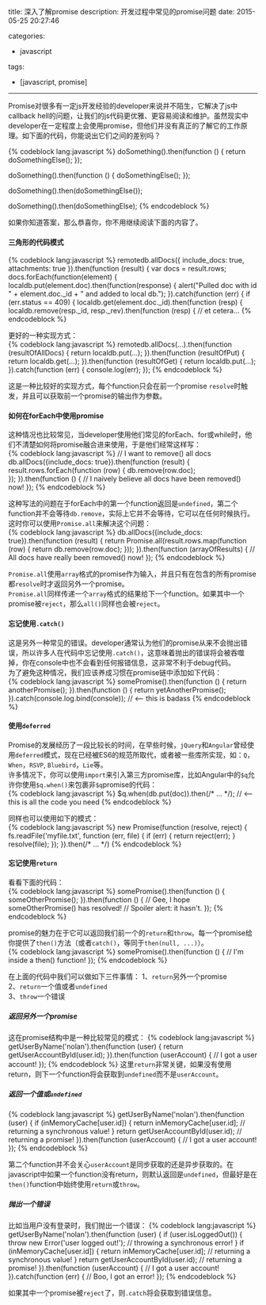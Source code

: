 title: 深入了解promise
description: 开发过程中常见的promise问题
date: 2015-05-25 20:27:46

categories: 
- javascript

tags:
- [javascript, promise]

---
Promise对很多有一定js开发经验的developer来说并不陌生，它解决了js中callback hell的问题，让我们的js代码更优雅、更容易阅读和维护。<!-- more -->虽然现实中developer在一定程度上会使用promise，但他们并没有真正的了解它的工作原理。如下面的代码，你能说出它们之间的差别吗？

{% codeblock lang:javascript %}
doSomething().then(function () {
  return doSomethingElse();
});

doSomething().then(function () {
  doSomethingElse();
});

doSomething().then(doSomethingElse());

doSomething().then(doSomethingElse);
{% endcodeblock %}

如果你知道答案，那么恭喜你，你不用继续阅读下面的内容了。  
#### 三角形的代码模式  
{% codeblock lang:javascript %}
remotedb.allDocs({
  include_docs: true,
  attachments: true
}).then(function (result) {
  var docs = result.rows;
  docs.forEach(function(element) {
    localdb.put(element.doc).then(function(response) {
      alert("Pulled doc with id " + element.doc._id + " and added to local db.");
    }).catch(function (err) {
      if (err.status == 409) {
        localdb.get(element.doc._id).then(function (resp) {
          localdb.remove(resp._id, resp._rev).then(function (resp) {
// et cetera...
{% endcodeblock %}

更好的一种实现方式：  
{% codeblock lang:javascript %}
remotedb.allDocs(...).then(function (resultOfAllDocs) {
  return localdb.put(...);
}).then(function (resultOfPut) {
  return localdb.get(...);
}).then(function (resultOfGet) {
  return localdb.put(...);
}).catch(function (err) {
  console.log(err);
});
{% endcodeblock %}

这是一种比较好的实现方式，每个function只会在前一个promise `resolve`时触发，并且可以获取前一个promise的输出作为参数。  
#### 如何在forEach中使用promise  
这种情况也比较常见，当developer使用他们常见的forEach、for或while时，他们不清楚如何将promise融合进来使用，于是他们经常这样写：  
{% codeblock lang:javascript %}
// I want to remove() all docs
db.allDocs({include_docs: true}).then(function (result) {
  result.rows.forEach(function (row) {
    db.remove(row.doc);  
  });
}).then(function () {
  // I naively believe all docs have been removed() now!
});
{% endcodeblock %}

这种写法的问题在于forEach中的第一个function返回是`undefined`，第二个function并不会等待`db.remove`，实际上它并不会等待，它可以在任何时候执行。这时你可以使用`Promise.all`来解决这个问题：  
{% codeblock lang:javascript %}
db.allDocs({include_docs: true}).then(function (result) {
  return Promise.all(result.rows.map(function (row) {
    return db.remove(row.doc);
  }));
}).then(function (arrayOfResults) {
  // All docs have really been removed() now!
});
{% endcodeblock %}

`Promise.all`使用`array`格式的promise作为输入，并且只有在包含的所有promise都`resolve`时才返回另外一个promise。  
`Promise.all`同样传递一个`array`格式的结果给下一个function。如果其中一个promise被`reject`，那么`all()`同样也会被`reject`。  
#### 忘记使用`.catch()`  
这是另外一种常见的错误。developer通常认为他们的promise从来不会抛出错误，所以许多人在代码中忘记使用`.catch()`，这意味着抛出的错误将会被吞噬掉，你在console中也不会看到任何报错信息，这非常不利于debug代码。  
为了避免这种情况，我们应该养成习惯在promise链中添加如下代码：  
{% codeblock lang:javascript %}
somePromise().then(function () {
  return anotherPromise();
}).then(function () {
  return yetAnotherPromise();
}).catch(console.log.bind(console)); // <-- this is badass
{% endcodeblock %}

#### 使用`deferred`  
Promise的发展经历了一段比较长的时间，在早些时候，`jQuery`和`Angular`曾经使用`deferred`模式，现在已经被ES6的规范所取代，或者被一些库所实现，如：`Q`，`When`，`RSVP`, `Bluebird`，`Lie`等。  
许多情况下，你可以使用`import`来引入第三方promise库，比如Angular中的`$q`允许你使用`$q.when()`来包裹非`$q`promise的代码：  
{% codeblock lang:javascript %}
$q.when(db.put(doc)).then(/* ... */); // <-- this is all the code you need
{% endcodeblock %}

同样也可以使用如下的模式：  
{% codeblock lang:javascript %}
new Promise(function (resolve, reject) {
  fs.readFile('myfile.txt', function (err, file) {
    if (err) {
      return reject(err);
    }
    resolve(file);
  });
}).then(/* ... */)
{% endcodeblock %}

#### 忘记使用`return`  
看看下面的代码：  
{% codeblock lang:javascript %}
somePromise().then(function () {
  someOtherPromise();
}).then(function () {
  // Gee, I hope someOtherPromise() has resolved!
  // Spoiler alert: it hasn't.
});
{% endcodeblock %}

promise的魅力在于它可以返回我们前一个的`return`和`throw`。每一个promise给你提供了`then()`方法（或者`catch()`，等同于`then(null, ...)`）。  
{% codeblock lang:javascript %}
somePromise().then(function () {
  // I'm inside a then() function!
});
{% endcodeblock %}

在上面的代码中我们可以做如下三件事情： 
1、`return`另外一个promise  
2、`return`一个值或者`undefined`  
3、`throw`一个错误  
##### 返回另外一个promise
这在promise结构中是一种比较常见的模式：
{% codeblock lang:javascript %}
getUserByName('nolan').then(function (user) {
  return getUserAccountById(user.id);
}).then(function (userAccount) {
  // I got a user account!
});
{% endcodeblock %}
这里`return`非常关键，如果没有使用return，则下一个function将会获取到`undefined`而不是`userAccount`。  
##### 返回一个值或`undefined`  
{% codeblock lang:javascript %}
getUserByName('nolan').then(function (user) {
  if (inMemoryCache[user.id]) {
    return inMemoryCache[user.id];    // returning a synchronous value!
  }
  return getUserAccountById(user.id); // returning a promise!
}).then(function (userAccount) {
  // I got a user account!
});
{% endcodeblock %}

第二个function并不会关心`userAccount`是同步获取的还是异步获取的。在javascript中如果一个function没有return，则默认返回是`undefined`，但最好是在`then()`function中始终使用`return`或`throw`。  
##### 抛出一个错误  
比如当用户没有登录时，我们抛出一个错误：
{% codeblock lang:javascript %}
getUserByName('nolan').then(function (user) {
  if (user.isLoggedOut()) {
    throw new Error('user logged out!'); // throwing a synchronous error!
  }
  if (inMemoryCache[user.id]) {
    return inMemoryCache[user.id];       // returning a synchronous value!
  }
  return getUserAccountById(user.id);    // returning a promise!
}).then(function (userAccount) {
  // I got a user account!
}).catch(function (err) {
  // Boo, I got an error!
});
{% endcodeblock %}

如果其中一个promise被`reject`了，则`.catch`将会获取到错误信息。
